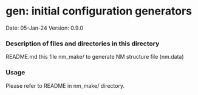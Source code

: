 # gen: initial configuration generators

Date:               05-Jan-24
Version:            0.9.0

### Description of files and directories in this directory
README.md           this file
nm_make/            to generate NM structure file (nm.data)

### Usage
Please refer to README in nm_make/ directory.
